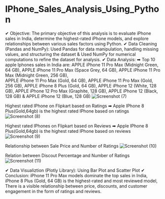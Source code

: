 # IPhone_Sales_Analysis_Using_Python

✔ Objective: The primary objective of this analysis is to evaluate iPhone sales in India, determine the highest-rated iPhone models, and explore relationships between various sales factors using Python.
✔ Data Cleaning (Pandas and NumPy): Used Pandas for data manipulation, handling missing values, and structuring the dataset & Used NumPy for numerical computations to refine the dataset for analysis.
✔ Data Analysis:
   ➡ Top 10 apple Iphones sales in India are: APPLE iPhone 11 Pro Max (Midnight Green, 64 GB), APPLE iPhone 11 Pro Max (Space Grey, 64 GB), APPLE iPhone 11 Pro Max (Midnight Green, 256 GB),  
   APPLE iPhone 11 Pro Max (Gold, 64 GB), APPLE iPhone 11 Pro Max (Gold, 256 GB), APPLE iPhone 8 Plus (Gold, 64 GB), APPLE iPhone 12 (White, 128 GB), APPLE iPhone 12 Pro Max (Graphite, 128 
   GB), APPLE iPhone 12 (Black, 128 GB) & APPLE iPhone 12 (Blue, 128 GB)
   ![Screenshot (7)](https://github.com/subhajitdey295/Python_IPhone_Sales/assets/73297451/fe1c6e0d-48f9-417c-983a-f99b833e8b70)

   Highest rated IPhone on Flipkart based on Ratings
   ➡ Apple IPhone 8 Plus(Gold,64gb) is the highest rated IPhone based on ratings
   ![Screenshot (8)](https://github.com/subhajitdey295/Python_IPhone_Sales/assets/73297451/e95150ea-e3d7-45c7-9a49-f0c8cff5c72c)

   Highest rated IPhones on Flipkart based on Reviews
   ➡ Apple IPhone 8 Plus(Gold,64gb) is the highest rated IPhone based on reviews
   ![Screenshot (9)](https://github.com/subhajitdey295/Python_IPhone_Sales/assets/73297451/c2a36fbc-b6c4-4cb8-8e08-63e445db642d)

   Relationship between Sale Price and Number of Ratings
   ![Screenshot (10)](https://github.com/subhajitdey295/Python_IPhone_Sales/assets/73297451/484e0277-7b55-4b8d-89f0-56ee11ed9ff2)

   Relation between Discout Percentage and Number of Ratings
   ![Screenshot (11)](https://github.com/subhajitdey295/Python_IPhone_Sales/assets/73297451/bbfa2d86-ed10-41e7-8e5d-bf117447c634)

✔ Data Visualiztion (Plotly Library): Using Bar Plot and Scatter Plot
✔ Conclusion: iPhone 11 Pro Max models dominate the top sales in India, iPhone 8 Plus (Gold, 64 GB) is the highest-rated and most reviewed model, There is a visible relationship between price, discounts, and 
  customer engagement in the form of ratings and reviews.

